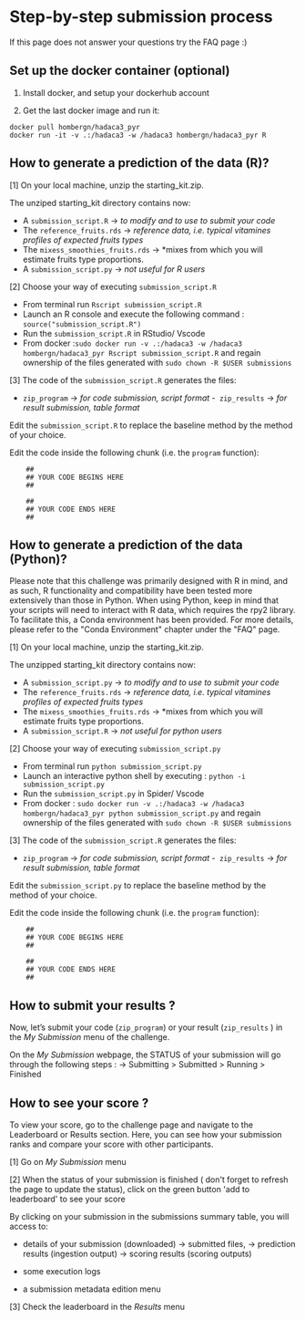 # Step-by-step submission process

If this page does not answer your questions try the FAQ page :) 

## Set up the docker container (optional)

1) Install docker, and setup your dockerhub account
   
2) Get the last docker image and run it:

```
docker pull hombergn/hadaca3_pyr
docker run -it -v .:/hadaca3 -w /hadaca3 hombergn/hadaca3_pyr R
```

## How to generate a prediction of the data (R)?

[1] On your local machine, unzip the starting_kit.zip.
 
The unziped starting_kit directory contains now:

- A `submission_script.R` -> *to modify and to use to submit your code*
- The `reference_fruits.rds` -> *reference data, i.e. typical vitamines profiles of expected fruits types*
- The `mixess_smoothies_fruits.rds` -> *mixes from which you will estimate fruits type proportions.
- A `submission_script.py` -> *not useful for R users*
 
[2] Choose your way of executing `submission_script.R`  
 - From terminal run `Rscript submission_script.R` 
 - Launch an R console and execute the following command : `source("submission_script.R")`
 - Run the `submission_script.R` in RStudio/ Vscode
 - From docker :`sudo docker run -v .:/hadaca3 -w /hadaca3  hombergn/hadaca3_pyr Rscript submission_script.R`  and regain ownership of the files generated with `sudo chown -R $USER submissions`


[3] The code of the  `submission_script.R`  generates the files:
- `zip_program`  -> *for code submission, script format*
-` zip_results`  -> *for result submission, table format*

Edit the `submission_script.R` to replace the baseline method by the method of your choice. 

Edit the code inside the following chunk (i.e. the `program` function):  

		## 
		## YOUR CODE BEGINS HERE 
		##
		
		##
		## YOUR CODE ENDS HERE
		## 



## How to generate a prediction of the data (Python)?
Please note that this challenge was primarily designed with R in mind, and as such, R functionality and compatibility have been tested more extensively than those in Python. When using Python, keep in mind that your scripts will need to interact with R data, which requires the rpy2 library. To facilitate this, a Conda environment has been provided. For more details, please refer to the "Conda Environment" chapter under the "FAQ" page.

[1] On your local machine, unzip the starting_kit.zip.
 
The unzipped starting_kit directory contains now:

- A `submission_script.py` -> *to modify and to use to submit your code*
- The `reference_fruits.rds` -> *reference data, i.e. typical vitamines profiles of expected fruits types*
- The `mixess_smoothies_fruits.rds` -> *mixes from which you will estimate fruits type proportions.
- A `submission_script.R` -> *not useful for python users*
 
[2] Choose your way of executing `submission_script.py`  
 - From terminal run `python submission_script.py` 
 - Launch an interactive python shell by executing : `python -i submission_script.py`
 - Run the `submission_script.py` in Spider/ Vscode
 - From docker : `sudo docker run -v .:/hadaca3 -w /hadaca3  hombergn/hadaca3_pyr python submission_script.py` and regain ownership of the files generated with `sudo chown -R $USER submissions`


[3] The code of the  `submission_script.R`  generates the files:
- `zip_program`  -> *for code submission, script format*
-` zip_results`  -> *for result submission, table format*

Edit the `submission_script.py` to replace the baseline method by the method of your choice. 

Edit the code inside the following chunk (i.e. the `program` function):

		## 
		## YOUR CODE BEGINS HERE 
		##
		
		##
		## YOUR CODE ENDS HERE
		## 

## How to submit your results ?

Now, let’s submit your code (`zip_program`) or your result (`zip_results` ) in the *My Submission* menu of the challenge.

On the  *My Submission* webpage,  the STATUS of your submission will go through the following steps :
 -> Submitting > Submitted > Running > Finished

## How to see your score ?

To view your score, go to the challenge page and navigate to the Leaderboard or Results section. Here, you can see how your submission ranks and compare your score with other participants.

[1] Go on *My Submission* menu 

[2] When the status of your submission is finished ( don't forget to refresh the page to update the status), click on the green button 'add to leaderboard' to see your score
  
By clicking on your submission in the submissions summary table, you will access to:

  - details of your submission (downloaded)
	-> submitted files, 
	-> prediction results (ingestion output) 
	-> scoring results (scoring outputs) 
			
  - some execution logs
  
  - a submission metadata edition menu
  
[3] Check the leaderboard in the *Results*  menu
